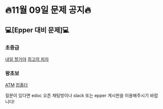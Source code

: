 # 🔥11월 09일 문제 공지🔥  

## 💻[Epper 대비 문제]💻

### 초중급
[내일 할거야](https://www.acmicpc.net/problem/7983)
[최고의 피자](https://www.acmicpc.net/problem/5545)


### 왕초보
[ATM](https://www.acmicpc.net/problem/11399)
[컵홀더](https://www.acmicpc.net/problem/2810)

질문이 있다면 edoc 오픈 채팅방이나 slack 또는 epper 게시판을 이용해주시기 바랍니다!
